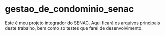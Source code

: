 # gestao_de_condominio_senac

Este é meu projeto integrador do SENAC. Aqui ficará os arquivos principais deste trabalho, bem como so testes que farei de desenvolvimento.
